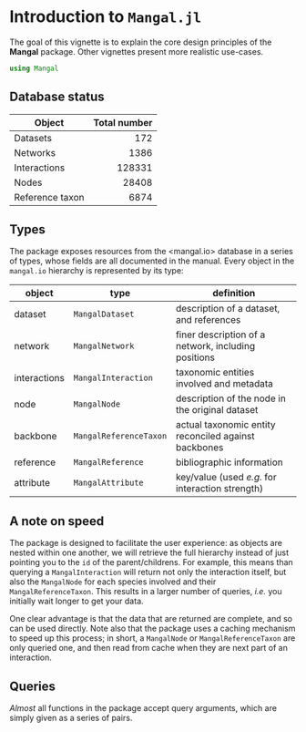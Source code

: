 # Introduction to `Mangal.jl`

The goal of this vignette is to explain the core design principles of the
**Mangal** package. Other vignettes present more realistic use-cases.

````julia
using Mangal
````





## Database status

| Object          |                    Total number |
| --------------- | -------------------------------:|
| Datasets        |        172 |
| Networks        |        1386 |
| Interactions    |    128331 |
| Nodes           |           28408 |
| Reference taxon | 6874 |

## Types

The package exposes resources from the <mangal.io> database in a series of
types, whose fields are all documented in the manual. Every object in the
`mangal.io` hierarchy is represented by its type:

| object       | type                   | definition                                           |
| ------------ | ---------------------- | ---------------------------------------------------- |
| dataset      | `MangalDataset`        | description of a dataset, and references             |
| network      | `MangalNetwork`        | finer description of a network, including positions  |
| interactions | `MangalInteraction`    | taxonomic entities involved and metadata             |
| node         | `MangalNode`           | description of the node in the original dataset      |
| backbone     | `MangalReferenceTaxon` | actual taxonomic entity reconciled against backbones |
| reference    | `MangalReference`      | bibliographic information                            |
| attribute    | `MangalAttribute`      | key/value (used *e.g.* for interaction strength)     |

## A note on speed

The package is designed to facilitate the user experience: as objects are nested
within one another, we will retrieve the full hierarchy instead of just pointing
you to the `id` of the parent/childrens. For example, this means than querying a
`MangalInteraction` will return not only the interaction itself, but also the
`MangalNode` for each species involved and their `MangalReferenceTaxon`. This
results in a larger number of queries, *i.e.* you initially wait longer to get
your data.

One clear advantage is that the data that are returned are complete, and so can
be used directly. Note also that the package uses a caching mechanism to speed
up this process; in short, a `MangalNode` or `MangalReferenceTaxon` are only
queried one, and then read from cache when they are next part of an interaction.

## Queries

*Almost* all functions in the package accept query arguments, which are simply
given as a series of pairs.
